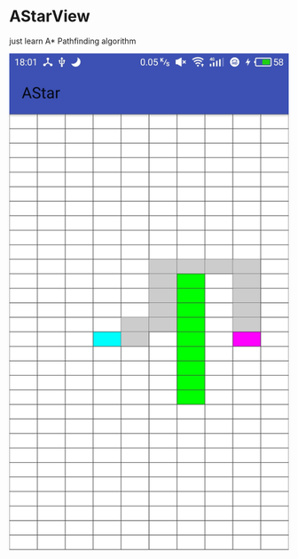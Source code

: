 # AStarView
just learn A* Pathfinding algorithm

![](https://github.com/qibin0506/AStarView/blob/master/art/screenshot-1512122458091.jpg)
